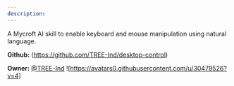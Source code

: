 ```yaml
---
description: 
---
```

A Mycroft AI skill to enable keyboard and mouse manipulation using natural language.

**Github:** (https://github.com/TREE-Ind/desktop-control)

**Owner:** [@TREE-Ind](https://github.com/TREE-Ind) ![https://avatars0.githubusercontent.com/u/30479526?v=4]

